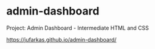# admin-dashboard
Project: Admin Dashboard - Intermediate HTML and CSS

https://jufarkas.github.io/admin-dashboard/
